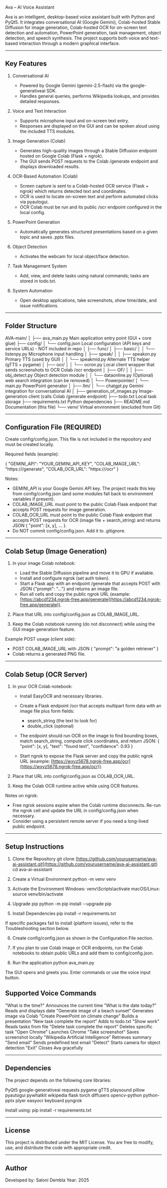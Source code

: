 
Ava – AI Voice Assistant

Ava is an intelligent, desktop-based voice assistant built with Python and PyQt5. It integrates conversational AI (Google Gemini), Colab-hosted Stable Diffusion for image generation, Colab-hosted OCR for on-screen text detection and automation, PowerPoint generation, task management, object detection, and speech synthesis. The project supports both voice and text-based interaction through a modern graphical interface.

---

## Key Features

1. Conversational AI

   * Powered by Google Gemini (gemini-2.5-flash) via the google-generativeai SDK.
   * Handles general queries, performs Wikipedia lookups, and provides detailed responses.

2. Voice and Text Interaction

   * Supports microphone input and on-screen text entry.
   * Responses are displayed on the GUI and can be spoken aloud using the included TTS modules.

3. Image Generation (Colab)

   * Generates high-quality images through a Stable Diffusion endpoint hosted on Google Colab (Flask + ngrok).
   * The GUI sends POST requests to the Colab /generate endpoint and displays downloaded results.

4. OCR-Based Automation (Colab)

   * Screen capture is sent to a Colab-hosted OCR service (Flask + ngrok) which returns detected text and coordinates.
   * OCR is used to locate on-screen text and perform automated clicks via pyautogui.
   * OCR Colab must be run and its public /ocr endpoint configured in the local config.

5. PowerPoint Generation

   * Automatically generates structured presentations based on a given topic and saves .pptx files.

6. Object Detection

   * Activates the webcam for local object/face detection.

7. Task Management System

   * Add, view, and delete tasks using natural commands; tasks are stored in todo.txt.

8. System Automation

   * Open desktop applications, take screenshots, show time/date, and issue notifications.

---

## Folder Structure

AVA-main/
│
├── ava_main.py                 Main application entry point (GUI + core glue)
├── config/
│   └── config.json             Local configuration (API keys and service URLs) - NOT included in repo
│
├── func/
│   ├── basic/
│   │   └── listenpy.py         Microphone input handling
│   ├── speak/
│   │   ├── speakon.py          Primary TTS (used by GUI)
│   │   └── speakmid.py         Alternate TTS helper (gTTS + pygame)
│   ├── ocr/
│   │   └── ocron.py            Local client wrapper that sends screenshots to OCR Colab /ocr endpoint
│   ├── OF/
│   │   ├── obj_detect.py       Object detection module
│   │   └── dataonline.py       (Optional) web search integration (can be removed)
│   └── Powerpointer/
│       └── main.py             PowerPoint generator
│
├── llm/
│   └── chatgpt.py              Gemini integration for conversational AI
│
├── generation_of_images.py     Image-generation client (calls Colab /generate endpoint)
├── todo.txt                    Local task storage
├── requirements.txt            Python dependencies
├── README.md                   Documentation (this file)
└── venv/                       Virtual environment (excluded from Git)

---

## Configuration File (REQUIRED)

Create config/config.json. This file is not included in the repository and must be created locally.

Required fields (example):

{
"GEMINI_API": "YOUR_GEMINI_API_KEY",
"COLAB_IMAGE_URL": "https://<your-colab-ngrok>/generate",
"COLAB_OCR_URL": "https://<your-colab-ngrok>/ocr"
}

Notes:

* GEMINI_API is your Google Gemini API key. The project reads this key from config/config.json (and some modules fall back to environment variables if present).
* COLAB_IMAGE_URL must point to the public Colab Flask endpoint that accepts POST requests for image generation.
* COLAB_OCR_URL must point to the public Colab Flask endpoint that accepts POST requests for OCR (image file + search_string) and returns JSON { "point": [x, y], ... }.
* Do NOT commit config/config.json. Add it to .gitignore.

---

## Colab Setup (Image Generation)

1. In your image Colab notebook:

   * Load the Stable Diffusion pipeline and move it to GPU if available.
   * Install and configure ngrok (set auth token).
   * Start a Flask app with an endpoint /generate that accepts POST with JSON {"prompt": "..."} and returns an image file.
   * Run all cells and copy the public ngrok URL (example: [https://abcd1234.ngrok-free.app/generate](https://abcd1234.ngrok-free.app/generate)).

2. Place that URL into config/config.json as COLAB_IMAGE_URL.

3. Keep the Colab notebook running (do not disconnect) while using the GUI image-generation feature.

Example POST usage (client side):

* POST COLAB_IMAGE_URL with JSON { "prompt": "a golden retriever" }
* Colab returns a generated PNG file.

---

## Colab Setup (OCR Server)

1. In your OCR Colab notebook:

   * Install EasyOCR and necessary libraries.
   * Create a Flask endpoint /ocr that accepts multipart form data with an image file plus form fields:

     * search_string (the text to look for)
     * double_click (optional)
   * The endpoint should run OCR on the image to find bounding boxes, match search_string, compute click coordinates, and return JSON:
     { "point": [x, y], "text": "found text", "confidence": 0.93 }
   * Start ngrok to expose the Flask server and copy the public ngrok URL (example: [https://wxyz5678.ngrok-free.app/ocr](https://wxyz5678.ngrok-free.app/ocr)).

2. Place that URL into config/config.json as COLAB_OCR_URL.

3. Keep the Colab OCR runtime active while using OCR features.

Notes on ngrok:

* Free ngrok sessions expire when the Colab runtime disconnects. Re-run the ngrok cell and update the URL in config/config.json when necessary.
* Consider using a persistent remote server if you need a long-lived public endpoint.

---

## Setup Instructions

1. Clone the Repository
   git clone [https://github.com/yourusername/ava-ai-assistant.git](https://github.com/yourusername/ava-ai-assistant.git)
   cd ava-ai-assistant

2. Create a Virtual Environment
   python -m venv venv

3. Activate the Environment
   Windows:
   venv\Scripts\activate
   macOS/Linux:
   source venv/bin/activate

4. Upgrade pip
   python -m pip install --upgrade pip

5. Install Dependencies
   pip install -r requirements.txt

If specific packages fail to install (platform issues), refer to the Troubleshooting section below.

6. Create config/config.json as shown in the Configuration File section.

7. If you plan to use Colab image or OCR endpoints, run the Colab notebooks to obtain public URLs and add them to config/config.json.

8. Run the application
   python ava_main.py

The GUI opens and greets you. Enter commands or use the voice input button.


## Supported Voice Commands

"What is the time?"                Announces the current time
"What is the date today?"          Reads and displays date
"Generate image of a beach sunset" Generates image via Colab
"Create PowerPoint on climate change" Builds a presentation
"New task complete the report"     Adds to todo.txt
"Show work"                        Reads tasks from file
"Delete task complete the report"  Deletes specific task
"Open Chrome"                      Launches Chrome
"Take screenshot"                  Saves screenshot locally
"Wikipedia Artificial Intelligence" Retrieves summary
"Send email"                       Sends predefined test email
"Detect"                           Starts camera for object detection
"Exit"                             Closes Ava gracefully

---

## Dependencies

The project depends on the following core libraries:

PyQt5
google-generativeai
requests
pygame
gTTS
playsound
pillow
pyautogui
pywhatkit
wikipedia
flask
torch
diffusers
opencv-python
python-pptx
plyer
easyocr
keyboard
pyngrok

Install using:
pip install -r requirements.txt

---

## License

This project is distributed under the MIT License.
You are free to modify, use, and distribute the code with appropriate credit.

---

## Author

Developed by: Saloni Dembla
Year: 2025

